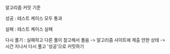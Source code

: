 알고리즘 커밋 기준

성공 : 테스트 케이스 모두 통과

실패 : 테스트 케이스 실패

다시 풀기 : 실패하고 다른 풀이 참고해서 풀음 -> 알고리즘 사이트에 제출 안한 상태 -> 시간 지나서 다시 풀고 '성공'으로 커밋하기
